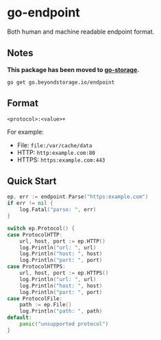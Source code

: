 # go-endpoint

Both human and machine readable  endpoint format.

## Notes

**This package has been moved to [go-storage](https://github.com/beyondstorage/go-storage/tree/master/endpoint).**

```shell
go get go.beyondstorage.io/endpoint
```

## Format

```
<protocol>:<value>+
```

For example:

- File: `file:/var/cache/data`
- HTTP: `http:example.com:80`
- HTTPS: `https:example.com:443`

## Quick Start

```go
ep, err := endpoint.Parse("https:example.com")
if err != nil {
	log.Fatal("parse: ", err)
}

switch ep.Protocol() {
case ProtocolHTTP:
    url, host, port := ep.HTTP()
    log.Println("url: ", url)
    log.Println("host: ", host)
    log.Println("port: ", port)
case ProtocolHTTPS:
    url, host, port := ep.HTTPS()
    log.Println("url: ", url)
    log.Println("host: ", host)
    log.Println("port: ", port)
case ProtocolFile:
    path := ep.File()
    log.Println("path: ", path)
default:
    panic("unsupported protocol")
}
```
